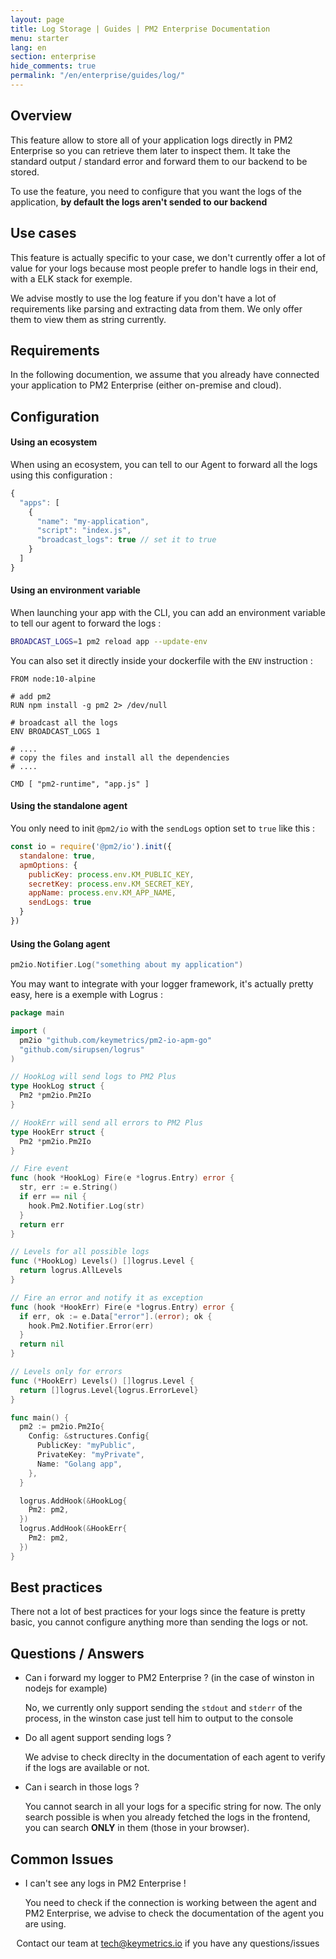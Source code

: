 ```yaml
---
layout: page
title: Log Storage | Guides | PM2 Enterprise Documentation
menu: starter
lang: en
section: enterprise
hide_comments: true
permalink: "/en/enterprise/guides/log/"
---
```


## Overview

This feature allow to store all of your application logs directly in PM2 Enterprise so you can retrieve them later to inspect them.
It take the standard output / standard error and forward them to our backend to be stored.

To use the feature, you need to configure that you want the logs of the application, **by default the logs aren't sended to our backend**

## Use cases

This feature is actually specific to your case, we don't currently offer a lot of value for your logs because most people prefer to handle logs in their end, with a ELK stack for exemple.

We advise mostly to use the log feature if you don't have a lot of requirements like parsing and extracting data from them. We only offer them to view them as string currently.

## Requirements

In the following documention, we assume that you already have connected your application to PM2 Enterprise (either on-premise and cloud).

## Configuration

#### Using an ecosystem

When using an ecosystem, you can tell to our Agent to forward all the logs using this configuration :

```js
{
  "apps": [
    {
      "name": "my-application",
      "script": "index.js",
      "broadcast_logs": true // set it to true
    }
  ]
}
```

#### Using an environment variable

When launching your app with the CLI, you can add an environment variable to tell our agent to forward the logs : 

```bash
BROADCAST_LOGS=1 pm2 reload app --update-env
```

You can also set it directly inside your dockerfile with the `ENV` instruction : 

```docker
FROM node:10-alpine

# add pm2
RUN npm install -g pm2 2> /dev/null

# broadcast all the logs
ENV BROADCAST_LOGS 1

# ....
# copy the files and install all the dependencies
# ....

CMD [ "pm2-runtime", "app.js" ]
```

#### Using the standalone agent

You only need to init `@pm2/io` with the `sendLogs` option set to `true` like this : 

```js
const io = require('@pm2/io').init({
  standalone: true,
  apmOptions: {
    publicKey: process.env.KM_PUBLIC_KEY,
    secretKey: process.env.KM_SECRET_KEY,
    appName: process.env.KM_APP_NAME,
    sendLogs: true
  }
})
```

#### Using the Golang agent

```go
pm2io.Notifier.Log("something about my application")
```

You may want to integrate with your logger framework, it's actually pretty easy, here is a exemple with Logrus : 

```go
package main

import (
  pm2io "github.com/keymetrics/pm2-io-apm-go"
  "github.com/sirupsen/logrus"
)

// HookLog will send logs to PM2 Plus
type HookLog struct {
  Pm2 *pm2io.Pm2Io
}

// HookErr will send all errors to PM2 Plus
type HookErr struct {
  Pm2 *pm2io.Pm2Io
}

// Fire event
func (hook *HookLog) Fire(e *logrus.Entry) error {
  str, err := e.String()
  if err == nil {
    hook.Pm2.Notifier.Log(str)
  }
  return err
}

// Levels for all possible logs
func (*HookLog) Levels() []logrus.Level {
  return logrus.AllLevels
}

// Fire an error and notify it as exception
func (hook *HookErr) Fire(e *logrus.Entry) error {
  if err, ok := e.Data["error"].(error); ok {
    hook.Pm2.Notifier.Error(err)
  }
  return nil
}

// Levels only for errors
func (*HookErr) Levels() []logrus.Level {
  return []logrus.Level{logrus.ErrorLevel}
}

func main() {
  pm2 := pm2io.Pm2Io{
    Config: &structures.Config{
      PublicKey: "myPublic",
      PrivateKey: "myPrivate",
      Name: "Golang app",
    },
  }

  logrus.AddHook(&HookLog{
    Pm2: pm2,
  })
  logrus.AddHook(&HookErr{
    Pm2: pm2,
  })
}
```

## Best practices

There not a lot of best practices for your logs since the feature is pretty basic, you cannot configure anything more than sending the logs or not.

## Questions / Answers

* Can i forward my logger to PM2 Enterprise ? (in the case of winston in nodejs for example)
  
  No, we currently only support sending the `stdout` and `stderr` of the process, in the winston case just tell him to output to the console

* Do all agent support sending logs ?
  
  We advise to check direclty in the documentation of each agent to verify if the logs are available or not.

* Can i search in those logs ?
    
  You cannot search in all your logs for a specific string for now.
  The only search possible is when you already fetched the logs in the frontend, you can search **ONLY** in them (those in your browser).

## Common Issues

* I can't see any logs in PM2 Enterprise !

  You need to check if the connection is working between the agent and PM2 Enterprise, we advise to check the documentation of the agent you are using.




<center>
Contact our team at <a href="mailto:tech@keymetrics.io">tech@keymetrics.io</a> if you have any questions/issues
</center>